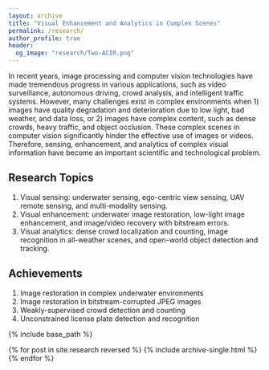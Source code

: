 ```yaml
---
layout: archive
title: "Visual Enhancement and Analytics in Complex Scenes"
permalink: /research/
author_profile: true
header:
  og_image: "research/Two-ACIR.png"
---
```


In recent years, image processing and computer vision technologies have made tremendous progress in various applications, such as video surveillance, autonomous driving, crowd analysis, and intelligent traffic systems. However, many challenges exist in complex environments when 1) images have quality degradation and deterioration due to low light, bad weather, and data loss, or 2) images have complex content, such as dense crowds, heavy traffic, and object occlusion. These complex scenes in computer vision significantly hinder the effective use of images or videos. Therefore, sensing, enhancement, and analytics of complex visual information have become an important scientific and technological problem.


## Research Topics
1. Visual sensing: underwater sensing, ego-centric view sensing, UAV remote sensing, and multi-modality sensing.
2. Visual enhancement: underwater image restoration, low-light image enhancement, and image/video recovery with bitstream errors.
3. Visual analytics: dense crowd localization and counting, image recognition in all-weather scenes, and open-world object detection and tracking.


## Achievements
1. Image restoration in complex underwater environments
2. Image restoration in bitstream-corrupted JPEG images
3. Weakly-supervised crowd detection and counting
4. Unconstrained license plate detection and recognition


<nbsp>

{% include base_path %}
  
{% for post in site.research reversed %}
  {% include archive-single.html %}
{% endfor %}

<!-- {% assign ordered_pages = site.research | sort:"order_number" %}

{% for post in ordered_pages %}
  {% include archive-single.html type="grid" %}
{% endfor %} -->
